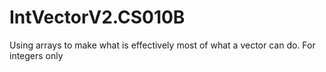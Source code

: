 # IntVectorV2.CS010B
Using arrays to make what is effectively most of what a vector can do. For integers only
